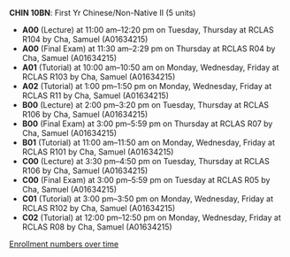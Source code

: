 **CHIN 10BN**: First Yr Chinese/Non-Native II (5 units)

- **A00** (Lecture) at 11:00 am–12:20 pm on Tuesday, Thursday at RCLAS R104 by Cha, Samuel (A01634215)
- **A00** (Final Exam) at 11:30 am–2:29 pm on Thursday at RCLAS R04 by Cha, Samuel (A01634215)
- **A01** (Tutorial) at 10:00 am–10:50 am on Monday, Wednesday, Friday at RCLAS R103 by Cha, Samuel (A01634215)
- **A02** (Tutorial) at 1:00 pm–1:50 pm on Monday, Wednesday, Friday at RCLAS R11 by Cha, Samuel (A01634215)
- **B00** (Lecture) at 2:00 pm–3:20 pm on Tuesday, Thursday at RCLAS R106 by Cha, Samuel (A01634215)
- **B00** (Final Exam) at 3:00 pm–5:59 pm on Thursday at RCLAS R07 by Cha, Samuel (A01634215)
- **B01** (Tutorial) at 11:00 am–11:50 am on Monday, Wednesday, Friday at RCLAS R101 by Cha, Samuel (A01634215)
- **C00** (Lecture) at 3:30 pm–4:50 pm on Tuesday, Thursday at RCLAS R106 by Cha, Samuel (A01634215)
- **C00** (Final Exam) at 3:00 pm–5:59 pm on Tuesday at RCLAS R05 by Cha, Samuel (A01634215)
- **C01** (Tutorial) at 3:00 pm–3:50 pm on Monday, Wednesday, Friday at RCLAS R102 by Cha, Samuel (A01634215)
- **C02** (Tutorial) at 12:00 pm–12:50 pm on Monday, Wednesday, Friday at RCLAS R08 by Cha, Samuel (A01634215)

[Enrollment numbers over time](./CHIN10BN.tsv)

